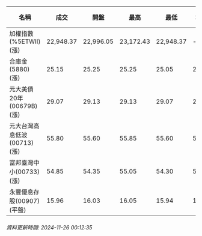 | 名稱 | 成交 | 開盤 | 最高 | 最低 | 均價 | 成交金額(億) | 昨收 | 漲跌幅 | 漲跌 | 總量 | 昨量 | 振幅 |
| -------- | -------- | -------- | -------- |-------- | -------- | -------- |-------- |-------- |-------- | -------- | -------- |-------- |
|加權指數(%5ETWII) (漲)|22,948.37|22,996.05|23,172.43|22,948.37|-|4,698.79|22,904.32|0.19%|44.05|8,917,883|0|0.98%|
|合庫金(5880) (漲)|25.15|25.25|25.25|25.05|25.14|5.77|25.05|0.40%|0.10|22,966|6,045|0.80%|
|元大美債20年(00679B) (漲)|29.07|29.13|29.13|29.07|29.10|7.60|28.91|0.55%|0.16|26,103|35,444|0.21%|
|元大台灣高息低波(00713) (漲)|55.80|55.60|55.85|55.60|55.76|4.19|55.35|0.81%|0.45|7,514|8,654|0.45%|
|富邦臺灣中小(00733) (漲)|54.85|54.35|55.05|54.30|54.73|0.730|54.00|1.57%|0.85|1,333|580|1.39%|
|永豐優息存股(00907) (平盤)|15.96|16.03|16.05|15.94|15.98|0.224|15.96|0.00%|0.00|1,399|1,488|0.69%|
###### 資料更新時間: 2024-11-26 00:12:35